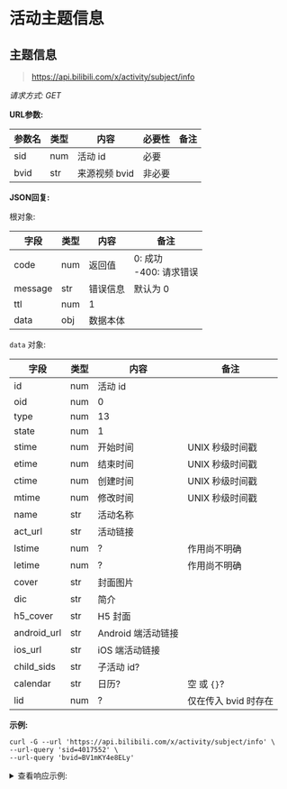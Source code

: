 # 活动主题信息

## 主题信息

> https://api.bilibili.com/x/activity/subject/info

*请求方式: GET*

**URL参数:**

| 参数名 | 类型 | 内容 | 必要性 | 备注 |
| - | - | - | - | - |
| sid | num | 活动 id | 必要 |   |
| bvid | str | 来源视频 bvid | 非必要 | |

**JSON回复:**

根对象:

| 字段 | 类型 | 内容 | 备注 |
| - | - | - | - |
| code | num | 返回值 | 0: 成功<br />-400: 请求错误 |
| message | str | 错误信息 | 默认为 0 |
| ttl | num | 1 |   |
| data | obj | 数据本体 |   |

`data` 对象:

| 字段 | 类型 | 内容 | 备注 |
| - | - | - | - |
| id | num | 活动 id |  |
| oid | num | 0 |  |
| type | num | 13 |  |
| state | num | 1 |  |
| stime | num | 开始时间 | UNIX 秒级时间戳 |
| etime | num | 结束时间 | UNIX 秒级时间戳 |
| ctime | num | 创建时间 | UNIX 秒级时间戳 |
| mtime | num | 修改时间 | UNIX 秒级时间戳 |
| name | str | 活动名称 |  |
| act_url | str | 活动链接 |  |
| lstime | num | ? | 作用尚不明确 |
| letime | num | ? | 作用尚不明确 |
| cover | str | 封面图片 |  |
| dic | str | 简介 |  |
| h5_cover | str | H5 封面 |  |
| android_url | str | Android 端活动链接 |  |
| ios_url | str | iOS 端活动链接 |  |
| child_sids | str | 子活动 id? |  |
| calendar | str | 日历? | 空 或 `{}`? |
| lid | num | ? | 仅在传入 bvid 时存在 |

**示例:**

```shell
curl -G --url 'https://api.bilibili.com/x/activity/subject/info' \
--url-query 'sid=4017552' \
--url-query 'bvid=BV1mKY4e8ELy'
```

<details>
<summary>查看响应示例:</summary>

```json
{
  "code": 0,
  "message": "0",
  "ttl": 1,
  "data": {
    "id": 4017552,
    "oid": 0,
    "type": 13,
    "state": 1,
    "stime": 1720540800,
    "etime": 1728575999,
    "ctime": 1720439769,
    "mtime": 1720591285,
    "name": "科技猎手2024第2季",
    "act_url": "https://www.bilibili.com/blackboard/era/kejilieshou2PC.html",
    "lstime": 1720540800,
    "letime": 1728575999,
    "cover": "https://i0.hdslb.com/bfs/activity-plat/static/98bc38873cc71e154019070975cd20a0/fLOEOStVUV.jpg",
    "dic": "科技猎手召集中！投稿赢奖金>>",
    "h5_cover": "https://i0.hdslb.com/bfs/activity-plat/static/98bc38873cc71e154019070975cd20a0/PTIFsXkV0o.jpg",
    "android_url": "https://www.bilibili.com/blackboard/era/kejilieshou2H5.html",
    "ios_url": "https://www.bilibili.com/blackboard/era/kejilieshou2H5.html",
    "child_sids": "",
    "calendar": "",
    "lid": 294258214
  }
}
```

</details>
